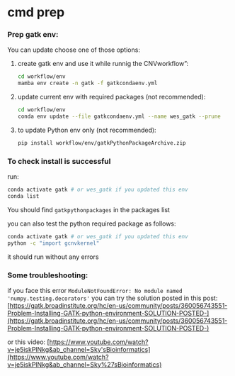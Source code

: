# cmd prep

### Prep gatk env:

You can update choose one of those options:

1. create gatk env and use it while runnig the CNVworkflow”:
    
    ```bash
    cd workflow/env
    mamba env create -n gatk -f gatkcondaenv.yml
    ```
    
2. update current env with required packages (not recommended):
    
    ```bash
    cd workflow/env
    conda env update --file gatkcondaenv.yml --name wes_gatk --prune
    ```
    
3. to update Python env only (not recommended):
    
    ```bash
    pip install workflow/env/gatkPythonPackageArchive.zip
    ```
    

### To check install is successful

run:

```bash
conda activate gatk # or wes_gatk if you updated this env 
conda list 
```

You should find `gatkpythonpackages` in the packages list

you can also test the python required package as follows:

```bash
conda activate gatk # or wes_gatk if you updated this env 
python -c "import gcnvkernel"
```

it should run without any errors

### Some troubleshooting:

if you face this error `ModuleNotFoundError: No module named 'numpy.testing.decorators'`  you can try the solution posted in this post: [https://gatk.broadinstitute.org/hc/en-us/community/posts/360056743551-Problem-Installing-GATK-python-environment-SOLUTION-POSTED-](https://gatk.broadinstitute.org/hc/en-us/community/posts/360056743551-Problem-Installing-GATK-python-environment-SOLUTION-POSTED-) 

or this video: [https://www.youtube.com/watch?v=je5iskPlNkg&ab_channel=Sky'sBioinformatics](https://www.youtube.com/watch?v=je5iskPlNkg&ab_channel=Sky%27sBioinformatics)
